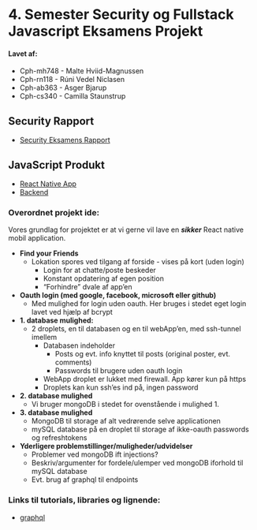 # 4. Semester Security og Fullstack Javascript Eksamens Projekt
#### Lavet af:
* Cph-mh748 - Malte Hviid-Magnussen 
* Cph-rn118 - Rúni Vedel Niclasen 
* Cph-ab363 - Asger Bjarup 
* Cph-cs340 - Camilla Staunstrup 

## Security Rapport
* [Security Eksamens Rapport](https://github.com/Hold-Krykke/Security_and_FullstackJavascript_Exam/blob/master/RAPPORT.md)

## JavaScript Produkt
* [React Native App](https://expo.io/@mrhardcode/FindYourFriends)
* [Backend](https://exam.bjarup.com/graphql)


### Overordnet projekt ide:
Vores grundlag for projektet er at vi gerne vil lave en *__sikker__* React native mobil application. 

* __Find your Friends__
  * Lokation spores ved tilgang af forside - vises på kort (uden login)
    * Login for at chatte/poste beskeder
    * Konstant opdatering af egen position
    * “Forhindre” dvale af app’en
* __Oauth login (med google, facebook, microsoft eller github)__
  * Med mulighed for login uden oauth. Her bruges i stedet eget login lavet ved hjælp af bcrypt
* __1. database mulighed:__ 
  * 2 droplets, en til databasen og en til webApp’en, med ssh-tunnel imellem
    * Databasen indeholder 
      * Posts og evt. info knyttet til posts (original poster, evt. comments)
      * Passwords til brugere uden oauth login
    * WebApp droplet er lukket med firewall. App kører kun på https
    * Droplets kan kun ssh’es ind på, ingen password
* __2. database mulighed__
  * Vi bruger mongoDB i stedet for ovenstående i mulighed 1. 
* __3. database mulighed__
  * MongoDB til storage af alt vedrørende selve applicationen
  * mySQL database på en droplet til storage af ikke-oauth passwords og refreshtokens 
* __Yderligere problemstillinger/muligheder/udvidelser__
  * Problemer ved mongoDB ift injections?
  * Beskriv/argumenter for fordele/ulemper ved mongoDB iforhold til mySQL database
  * Evt. brug af graphql til endpoints


### Links til tutorials, libraries og lignende:
* [graphql](https://graphql.org/)


